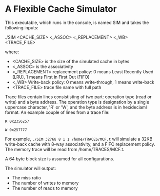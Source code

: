 # A Flexible Cache Simulator

This executable, which runs in the console, is named SIM and takes the following inputs:

./SIM <CACHE_SIZE> <_ASSOC> <_REPLACEMENT> <_WB> <TRACE_FILE>
  
  where: 
  
- <CACHE_SIZE> is the size of the simulated cache in bytes
- <_ASSOC> is the associativity
- <_REPLACEMENT> replacement policy: 0 means Least Recently Used (LRU), 1 means First in First Out (FIFO)
- <_WB> Write-back policy: 0 means write-through, 1 means write-back
- <TRACE_FILE> trace file name with full path
  
Trace files contain lines consististing of two part: operation type (read or write) and a byte address. The operation type is designation by a single uppercase character, 'R' or 'W', and the byte address is in hexideciaml format.
  An example couple of lines from a trace file:
  
    R 0x2356257
    
    W 0x257777

For example, `./SIM 32768 8 1 1 /home/TRACES/MCF.t` will simulate a 32KB write-back cache with 8-way associativity, and a FIFO replacement
policy. The memory trace will be read from /home/TRACES/MCF.t.

A 64 byte block size is assumed for all configurations. 

The simulator will output:

- The miss ratio
- The number of writes to memory
- The number of reads to memory
